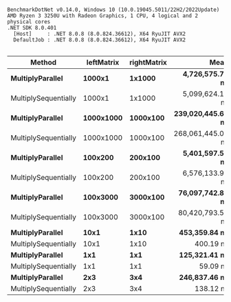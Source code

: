 ```

BenchmarkDotNet v0.14.0, Windows 10 (10.0.19045.5011/22H2/2022Update)
AMD Ryzen 3 3250U with Radeon Graphics, 1 CPU, 4 logical and 2 physical cores
.NET SDK 8.0.401
  [Host]     : .NET 8.0.8 (8.0.824.36612), X64 RyuJIT AVX2
  DefaultJob : .NET 8.0.8 (8.0.824.36612), X64 RyuJIT AVX2


```
| Method               | leftMatrix | rightMatrix | Mean              | Error            | StdDev           |
|--------------------- |----------- |------------ |------------------:|-----------------:|-----------------:|
| **MultiplyParallel**     | **1000x1**     | **1x1000**      |   **4,726,575.78 ns** |    **53,242.167 ns** |    **47,197.795 ns** |
| MultiplySequentially | 1000x1     | 1x1000      |   5,099,624.16 ns |   101,777.409 ns |   249,661.737 ns |
| **MultiplyParallel**     | **1000x1000**  | **1000x100**    | **239,020,445.61 ns** | **4,686,767.350 ns** | **8,084,444.045 ns** |
| MultiplySequentially | 1000x1000  | 1000x100    | 268,061,445.00 ns | 5,217,436.432 ns | 6,008,407.556 ns |
| **MultiplyParallel**     | **100x200**    | **200x100**     |   **5,401,597.50 ns** |    **76,043.122 ns** |    **71,130.783 ns** |
| MultiplySequentially | 100x200    | 200x100     |   6,576,133.90 ns |   233,103.925 ns |   687,312.233 ns |
| **MultiplyParallel**     | **100x3000**   | **3000x100**    |  **76,097,742.86 ns** | **1,511,284.710 ns** | **2,118,610.270 ns** |
| MultiplySequentially | 100x3000   | 3000x100    |  80,420,793.55 ns | 1,606,971.524 ns | 2,454,015.441 ns |
| **MultiplyParallel**     | **10x1**       | **1x10**        |     **453,359.84 ns** |     **7,839.759 ns** |     **8,713.871 ns** |
| MultiplySequentially | 10x1       | 1x10        |         400.19 ns |         2.902 ns |         2.714 ns |
| **MultiplyParallel**     | **1x1**        | **1x1**         |     **125,321.41 ns** |     **1,261.935 ns** |     **1,180.414 ns** |
| MultiplySequentially | 1x1        | 1x1         |          59.09 ns |         1.048 ns |         1.247 ns |
| **MultiplyParallel**     | **2x3**        | **3x4**         |     **246,837.46 ns** |     **4,226.817 ns** |     **3,953.767 ns** |
| MultiplySequentially | 2x3        | 3x4         |         138.12 ns |         1.670 ns |         1.480 ns |
